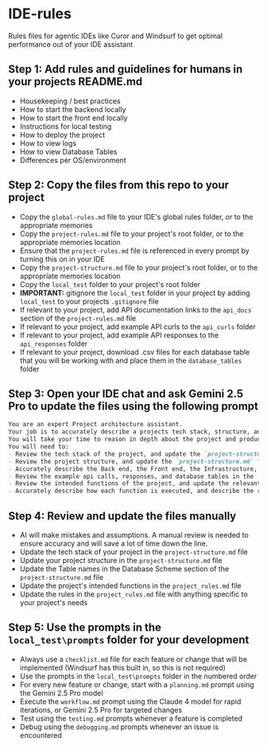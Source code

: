 # IDE-rules
Rules files for agentic IDEs like Curor and Windsurf to get optimal performance out of your IDE assistant

## Step 1: Add rules and guidelines for humans in your projects README.md
- Housekeeping / best practices
- How to start the backend locally
- How to start the front end locally
- Instructions for local testing
- How to deploy the project
- How to view logs
- How to view Database Tables
- Differences per OS/environment

## Step 2: Copy the files from this repo to your project
- Copy the `global-rules.md` file to your IDE's global rules folder, or to the appropriate memories 
- Copy the `project-rules.md` file to your project's root folder, or to the appropriate memories location
- Ensure that the `project-rules.md` file is referenced in every prompt by turning this on in your IDE
- Copy the `project-structure.md` file to your project's root folder, or to the appropriate memories location
- Copy the `local_test` folder to your project's root folder
- **IMPORTANT:** gitignore the `local_test` folder in your project by adding `local_test` to your projects `.gitignore` file
- If relevant to your project, add API documentation links to the `api_docs` section of the `project-rules.md` file
- If relevant to your project, add example API curls to the `api_curls` folder
- If relevant to your project, add example API responses to the `api_responses` folder
- If relevant to your project, download .csv files for each database table that you will be working with and place them in the `database_tables` folder

## Step 3: Open your IDE chat and ask Gemini 2.5 Pro to update the files using the following prompt
```md
You are an expert Project architecture assistant.
Your job is to accurately describe a projects tech stack, structure, and intended functions.
You will take your time to reason in depth about the project and produce extremely accurate results.
You will need to:
- Review the tech stack of the project, and update the `project-structure.md` file
- Review the project structure, and update the `project-structure.md` file
- Accurately describe the Back end, the Front end, the Infrastructure, and any other components of the project
- Review the example api calls, responses, and database tables in the `local_test` folder
- Review the intended functions of the project, and update the relevant section of the `project-rules.md` file
- Accurately describe how each function is executed, and describe the relevant files and note their locations
```

## Step 4: Review and update the files manually
- AI will make mistakes and assumptions. A manual review is needed to ensure accuracy and will save a lot of time down the line.
- Update the tech stack of your project in the `project-structure.md` file
- Update your project structure in the `project-structure.md` file
- Update the Table names in the Database Scheme section of the `project-structure.md` file
- Update the project's intended functions in the `project_rules.md` file
- Update the rules in the `project_rules.md` file with anything specific to your project's needs


## Step 5: Use the prompts in the `local_test\prompts` folder for your development
- Always use a `checklist.md` file for each feature or change that will be implemented (Windsurf has this built in, so this is not required)
- Use the prompts in the `local_test\prompts` folder in the numbered order
- For every new feature or change, start with a `planning.md` prompt using the Gemini 2.5 Pro model
- Execute the `workflow.md` prompt using the Claude 4 model for rapid iterations, or Gemini 2.5 Pro for targeted changes
- Test using the `testing.md` prompts whenever a feature is completed
- Debug using the `debugging.md` prompts whenever an issue is encountered